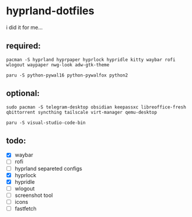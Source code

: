 # hyprland-dotfiles

i did it for me...

## required:
```
pacman -S hyprland hyprpaper hyprlock hypridle kitty waybar rofi wlogout waypaper nwg-look adw-gtk-theme
```

```
paru -S python-pywal16 python-pywalfox python2
```

## optional:
```
sudo pacman -S telegram-desktop obsidian keepassxc libreoffice-fresh qbittorrent syncthing tailscale virt-manager qemu-desktop
```

```
paru -S visual-studio-code-bin
```

## todo:
- [x] waybar
- [ ] rofi
- [ ] hyprland separeted configs
- [x] hyprlock
- [x] hypridle
- [ ] wlogout
- [ ] screenshot tool
- [ ] icons
- [ ] fastfetch
